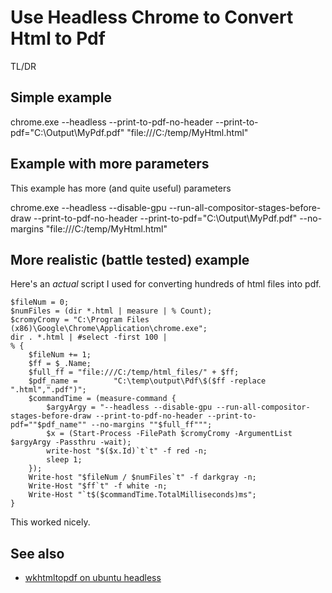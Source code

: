 # Use Headless Chrome to Convert Html to Pdf

TL/DR

## Simple example

  chrome.exe --headless --print-to-pdf-no-header --print-to-pdf="C:\Output\MyPdf.pdf" "file:///C:/temp/MyHtml.html"

## Example with more parameters

This example has more (and quite useful) parameters

  chrome.exe --headless --disable-gpu --run-all-compositor-stages-before-draw --print-to-pdf-no-header --print-to-pdf="C:\Output\MyPdf.pdf" --no-margins "file:///C:/temp/MyHtml.html"

## More realistic (battle tested) example

Here's an *actual* script I used for converting hundreds of html files into pdf.


	$fileNum = 0;
	$numFiles = (dir *.html | measure | % Count);
	$cromyCromy = "C:\Program Files (x86)\Google\Chrome\Application\chrome.exe";
	dir . *.html | #select -first 100 |
	% { 
		$fileNum += 1;
		$ff = $_.Name; 
		$full_ff = "file:///C:/temp/html_files/" + $ff;
		$pdf_name =        "C:\temp\output\Pdf\$($ff -replace ".html",".pdf")";
		$commandTime = (measure-command { 
			$argyArgy = "--headless --disable-gpu --run-all-compositor-stages-before-draw --print-to-pdf-no-header --print-to-pdf=""$pdf_name"" --no-margins ""$full_ff""";
			$x = (Start-Process -FilePath $cromyCromy -ArgumentList $argyArgy -Passthru -wait);
			write-host "$($x.Id)`t`t" -f red -n;
			sleep 1;
		}); 
		Write-host "$fileNum / $numFiles`t" -f darkgray -n;
		Write-Host "$ff`t" -f white -n;
		Write-Host "`t$($commandTime.TotalMilliseconds)ms";
	}

This worked nicely.

## See also

- [wkhtmltopdf on ubuntu headless](../linux/wkhtmltopdf.md)
